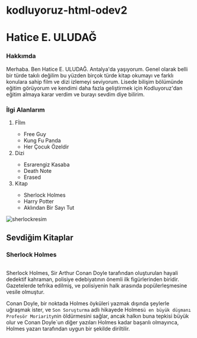 # kodluyoruz-html-odev2
<!DOCTYPE html>
<html lang="en">
<head>
    <meta charset="UTF-8">
    <meta name="viewport" content="width=device-width, initial-scale=1.0">
    <title>odev1</title>
</head>
<body>
    <h1>Hatice E. ULUDAĞ</h1>
<H3>Hakkımda</H3>
Merhaba. Ben Hatice E. ULUDAĞ. Antalya'da yaşıyorum. Genel olarak belli bir türde takılı değilim bu yüzden birçok türde kitap okumayı ve farklı konulara sahip film ve dizi izlemeyi seviyorum. Lisede bilişim bölümünde eğitim görüyorum  ve kendimi  daha fazla geliştirmek için Kodluyoruz'dan eğitim almaya karar verdim ve burayı sevdim diye bilirim.

<h3>İlgi Alanlarım</h3>
<ol>
<li>Fİlm</li>
    <ul>
        <li>Free Guy</li>
        <li>Kung Fu Panda</li>
        <li>Her Çocuk Özeldir</li>
    </ul>
<li>Dizi</li>
    <ul>
        <li>Esrarengiz Kasaba</li>
        <li>Death Note</li>
        <li>Erased</li>
    </ul>
<li>Kitap</li>
    <ul>
        <li>Sherlock Holmes</li>
        <li>Harry Potter</li>
        <li>Aklından Bir Sayı Tut</li>
    </ul>
</ol>


![sherlockresim](https://github.com/hesrau/kodluyoruz-html-odev2/assets/158181030/509c14c9-9527-4df5-87b4-83da736f7cfa)


<h2>Sevdiğim Kitaplar</h2>
<h3>Sherlock Holmes</h3>
<img ![sherlockresim](https://github.com/hesrau/kodluyoruz-html-odev2/assets/158181030/01b36f6a-7ca2-44a2-9603-0d92711309de)>

Sherlock Holmes, Sir Arthur Conan Doyle tarafından oluşturulan hayali dedektif kahraman, polisiye edebiyatının önemli ilk figürlerinden biridir. Gazetelerde tefrika edilmiş, ve polisiyenin halk arasında popülerleşmesine vesile olmuştur. <p>
Conan Doyle, bir noktada Holmes öyküleri yazmak dışında şeylerle uğraşmak ister, ve ``Son Soruşturma`` adlı hikayede Holmes`ü en büyük düşmanı Profesör Moriarity`nin öldürmesini sağlar, ancak halkın buna tepkisi büyük olur ve Conan Doyle`un diğer yazıları Holmes kadar başarılı olmayınca, Holmes yazarı tarafından uygun bir şekilde diriltilir.
</body>
</html>
